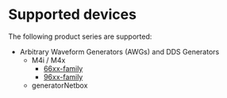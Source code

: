 # Supported devices
The following product series are supported:
* Arbitrary Waveform Generators (AWGs) and DDS Generators
  * M4i / M4x
    * [66xx-family](https://spectrum-instrumentation.com/products/families/66xx_index.php)
    * [96xx-family](https://spectrum-instrumentation.com/products/families/96xx_index.php)
  * generatorNetbox
